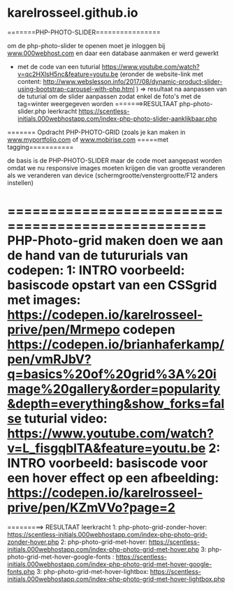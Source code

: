 # karelrosseel.github.io


=======PHP-PHOTO-SLIDER================

om de php-photo-slider te openen moet je inloggen bij www.000webhost.com en daar een database aanmaken
er werd gewerkt 
- met de code van een tuturial https://www.youtube.com/watch?v=qc2HXlsH5nc&feature=youtu.be 
(eronder de website-link met content: http://www.webslesson.info/2017/08/dynamic-product-slider-using-bootstrap-carousel-with-php.html )
=> resultaat na aanpassen van de tuturial om de slider aanpassen zodat enkel de foto's met de tag=winter weergegeven worden
=======>RESULTAAT php-photo-slider.php leerkracht 
https://scentless-initials.000webhostapp.com/index-php-photo-slider-aanklikbaar.php 


======= Opdracht PHP-PHOTO-GRID (zoals je kan maken in www.myportfolio.com of www.mobirise.com =====met tagging===========

de basis is de PHP-PHOTO-SLIDER maar de code moet aangepast worden omdat we nu responsive images moeten krijgen die van grootte veranderen als we veranderen van device (schermgrootte/venstergrootte/F12 anders instellen)

==================================================
PHP-Photo-grid maken doen we aan de hand van de tutururials van codepen:
1: INTRO voorbeeld: basiscode opstart van een CSSgrid met images: https://codepen.io/karelrosseel-prive/pen/Mrmepo
    codepen https://codepen.io/brianhaferkamp/pen/vmRJbV?q=basics%20of%20grid%3A%20image%20gallery&order=popularity&depth=everything&show_forks=false
   tuturial video: https://www.youtube.com/watch?v=L_fisgqblTA&feature=youtu.be
2: INTRO voorbeeld: basiscode voor een hover effect op een afbeelding: https://codepen.io/karelrosseel-prive/pen/KZmVVo?page=2
==================================================

=========> RESULTAAT leerkracht
1: php-photo-grid-zonder-hover: https://scentless-initials.000webhostapp.com/index-php-photo-grid-zonder-hover.php 
2: php-photo-grid-met-hover: https://scentless-initials.000webhostapp.com/index-php-photo-grid-met-hover.php
3: php-photo-grid-met-hover-google-fonts : https://scentless-initials.000webhostapp.com/index-php-photo-grid-met-hover-google-fonts.php
3: php-photo-grid-met-hover-lightbox: https://scentless-initials.000webhostapp.com/index-php-photo-grid-met-hover-lightbox.php


